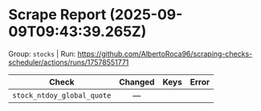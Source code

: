# Scrape Report (2025-09-09T09:43:39.265Z)

Group: `stocks`  |  Run: https://github.com/AlbertoRoca96/scraping-checks-scheduler/actions/runs/17578551771

| Check | Changed | Keys | Error |
|---|:---:|:--|:--|
| `stock_ntdoy_global_quote` | — |  |  |
